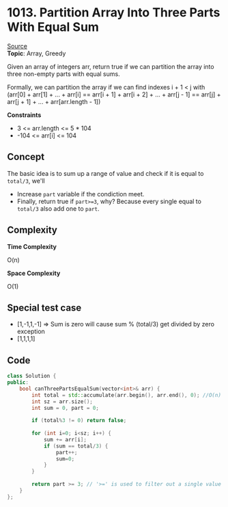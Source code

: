 # 1013. Partition Array Into Three Parts With Equal Sum

[Source](https://leetcode.com/problems/partition-array-into-three-parts-with-equal-sum/)  
**Topic**: Array, Greedy

Given an array of integers arr, return true if we can partition the array into three non-empty parts with equal sums.

Formally, we can partition the array if we can find indexes i + 1 < j with (arr[0] + arr[1] + ... + arr[i] == arr[i + 1] + arr[i + 2] + ... + arr[j - 1] == arr[j] + arr[j + 1] + ... + arr[arr.length - 1])


**Constraints**

* 3 <= arr.length <= 5 * 104
* -104 <= arr[i] <= 104

## Concept

The basic idea is to sum up a range of value and check if it is equal to `total/3`, we'll  

* Increase `part` variable if the condiction meet.
* Finally, return true if `part>=3`, why? Because every single equal to `total/3` also add one to `part`.

## Complexity

**Time Complexity**  

O(n)

**Space Complexity**  

O(1)

## Special test case

* [1,-1,1,-1] => Sum is zero will cause sum % (total/3) get divided by zero exception
* [1,1,1,1]

## Code
```c++
class Solution {
public:
    bool canThreePartsEqualSum(vector<int>& arr) {
        int total = std::accumulate(arr.begin(), arr.end(), 0); //O(n)
        int sz = arr.size();
        int sum = 0, part = 0;
        
        if (total%3 != 0) return false;
            
        for (int i=0; i<sz; i++) {
            sum += arr[i];
            if (sum == total/3) {
                part++;
                sum=0;
            }
        }
        
        return part >= 3; // '>=' is used to filter out a single value which satisfied `sum==total/3` that will increase the value of part
    }
};
```
